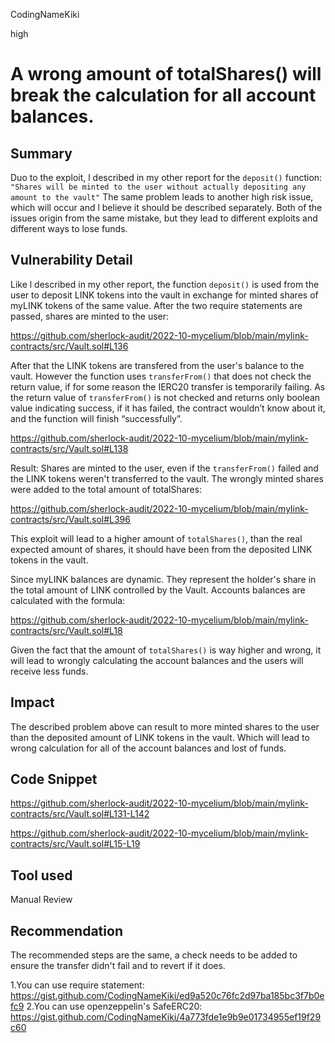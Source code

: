 CodingNameKiki

high

# A wrong amount of totalShares() will break the calculation for all account balances.

## Summary
Duo to the exploit, l described in my other report for the `deposit()` function:
`"Shares will be minted to the user without actually depositing any amount to the vault"`
The same problem leads to another high risk issue, which will occur and l believe it should be described separately.
Both of the issues origin from the same mistake, but they lead to different exploits and different ways to lose funds.

## Vulnerability Detail
Like l described in my other report, the function `deposit()` is used from the user to deposit LINK tokens into the vault in exchange for minted shares of myLINK tokens of the same value. After the two require statements are passed, shares are minted to the user:

https://github.com/sherlock-audit/2022-10-mycelium/blob/main/mylink-contracts/src/Vault.sol#L136

After that the LINK tokens are transfered from the user's balance to the vault.
However the function uses `transferFrom()` that does not check the return value, if for some reason the IERC20 transfer is temporarily failing. As the return value of `transferFrom()` is not checked and returns only boolean value indicating success, if it has failed, the contract wouldn’t know about it, and the function will finish “successfully”.

https://github.com/sherlock-audit/2022-10-mycelium/blob/main/mylink-contracts/src/Vault.sol#L138

Result: 
Shares are minted to the user, even if the `transferFrom()` failed and the LINK tokens weren't transferred to the vault.
The wrongly minted shares were added to the total amount of totalShares:

https://github.com/sherlock-audit/2022-10-mycelium/blob/main/mylink-contracts/src/Vault.sol#L396

This exploit will lead to a higher amount of `totalShares()`, than the real expected amount of shares, it should have been from the deposited LINK tokens in the vault. 

Since myLINK balances are dynamic. They represent the holder's share in the total amount of LINK controlled by the Vault.
Accounts balances are calculated with the formula: 

https://github.com/sherlock-audit/2022-10-mycelium/blob/main/mylink-contracts/src/Vault.sol#L18

Given the fact that the amount of `totalShares()` is way higher and wrong, it will lead to wrongly calculating the account balances and the users will receive less funds.

## Impact
The described problem above can result to more minted shares to the user than the deposited amount of LINK tokens in the vault.
Which will lead to wrong calculation for all of the account balances and lost of funds.

## Code Snippet

https://github.com/sherlock-audit/2022-10-mycelium/blob/main/mylink-contracts/src/Vault.sol#L131-L142

https://github.com/sherlock-audit/2022-10-mycelium/blob/main/mylink-contracts/src/Vault.sol#L15-L19

## Tool used

Manual Review

## Recommendation
The recommended steps are the same, a check needs to be added to ensure the transfer didn't fail and to revert if it does.

1.You can use require statement: https://gist.github.com/CodingNameKiki/ed9a520c76fc2d97ba185bc3f7b0efc9
2.You can use openzeppelin's SafeERC20: https://gist.github.com/CodingNameKiki/4a773fde1e9b9e01734955ef19f29c60
